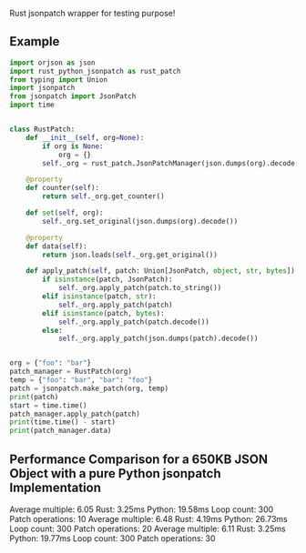 Rust jsonpatch wrapper for testing purpose!

## Example

```python
import orjson as json
import rust_python_jsonpatch as rust_patch
from typing import Union
import jsonpatch
from jsonpatch import JsonPatch
import time


class RustPatch:
    def __init__(self, org=None):
        if org is None:
            org = {}
        self._org = rust_patch.JsonPatchManager(json.dumps(org).decode())

    @property
    def counter(self):
        return self._org.get_counter()

    def set(self, org):
        self._org.set_original(json.dumps(org).decode())

    @property
    def data(self):
        return json.loads(self._org.get_original())

    def apply_patch(self, patch: Union[JsonPatch, object, str, bytes]):
        if isinstance(patch, JsonPatch):
            self._org.apply_patch(patch.to_string())
        elif isinstance(patch, str):
            self._org.apply_patch(patch)
        elif isinstance(patch, bytes):
            self._org.apply_patch(patch.decode())
        else:
            self._org.apply_patch(json.dumps(patch).decode())


org = {"foo": "bar"}
patch_manager = RustPatch(org)
temp = {"foo": "bar", "bar": "foo"}
patch = jsonpatch.make_patch(org, temp)
print(patch)
start = time.time()
patch_manager.apply_patch(patch)
print(time.time() - start)
print(patch_manager.data)

```

## Performance Comparison for a 650KB JSON Object with a pure Python jsonpatch Implementation

Average multiple: 6.05 Rust: 3.25ms Python: 19.58ms Loop count: 300 Patch operations: 10
Average multiple: 6.48 Rust: 4.19ms Python: 26.73ms Loop count: 300 Patch operations: 20
Average multiple: 6.11 Rust: 3.25ms Python: 19.77ms Loop count: 300 Patch operations: 30
